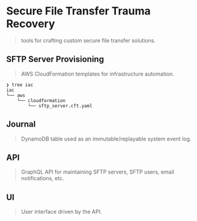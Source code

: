 # Secure File Transfer Trauma Recovery
> tools for crafting custom secure file transfer solutions.

## SFTP Server Provisioning
> AWS CloudFormation templates for infrastructure automation.
```
❯ tree iac
iac
└── aws
    └── cloudformation
        └── sftp_server.cft.yaml
```

## Journal
> DynamoDB table used as an immutable/replayable system event log.

## API
> GraphQL API for maintaining SFTP servers, SFTP users, email notifications, etc.

## UI
> User interface driven by the API.
